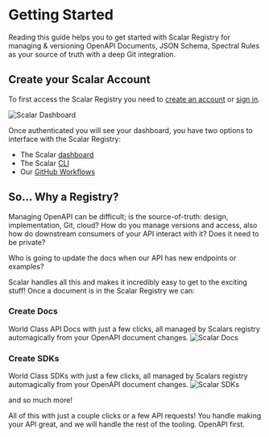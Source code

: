 # Getting Started
Reading this guide helps you to get started with Scalar Registry for managing & versioning OpenAPI Documents, JSON Schema, Spectral Rules as your source of truth with a deep Git integration.

## Create your Scalar Account
To first access the Scalar Registry you need to [create an account](https://dashboard.scalar.com/register) or [sign in](https://dashboard.scalar.com/login).

![Scalar Dashboard](https://api.scalar.com/cdn/images/UCkGjASrXpR8OxgWEj32i/t8MUp4KrYwCT9WKYuVnUu.png "Scalar Dashboard")

Once authenticated you will see your dashboard, you have two options to interface with the Scalar Registry:
- The Scalar [dashboard](/scalar/scalar-registry/dashboard)
- The Scalar [CLI](/scalar/scalar-registry/cli)
- Our [GitHub Workflows](/scalar/scalar-registry/github-workflows)

## So... Why a Registry?
Managing OpenAPI can be difficult; is the source-of-truth: design, implementation, Git, cloud? How do you manage versions and access, also how do downstream consumers of your API interact with it? Does it need to be private?

Who is going to update the docs when our API has new endpoints or examples?

Scalar handles all this and makes it incredibly easy to get to the exciting stuff! Once a document is in the Scalar Registry we can:

### Create Docs
World Class API Docs with just a few clicks, all managed by Scalars registry automagically from your OpenAPI document changes.
![Scalar Docs](https://api.scalar.com/cdn/images/UCkGjASrXpR8OxgWEj32i/5m7ze7mOrL8sfCsiscwBv.png "Scalar Docs")

### Create SDKs
World Class SDKs with just a few clicks, all managed by Scalars registry automagically from your OpenAPI document changes.
![Scalar SDKs](https://api.scalar.com/cdn/images/UCkGjASrXpR8OxgWEj32i/IFjPvoh6_GLT0oVZfLQvl.png "Scalar SDKs")

and so much more!

All of this with just a couple clicks or a few API requests! You handle making your API great, and we will handle the rest of the tooling. OpenAPI first.
